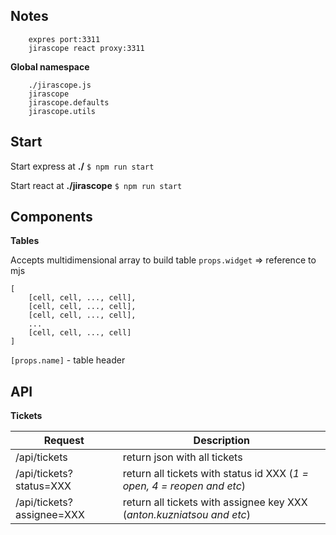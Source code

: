 ## Notes

```
    expres port:3311
    jirascope react proxy:3311
```

**Global namespace** 

```
    ./jirascope.js
    jirascope
    jirascope.defaults 
    jirascope.utils 

```


## Start

Start express at **./**
`$ npm run start`

Start react at **./jirascope**
`$ npm run start`

## Components

**Tables**

Accepts multidimensional array to build table `props.widget` => reference to mjs 
```
[
    [cell, cell, ..., cell],
    [cell, cell, ..., cell],
    [cell, cell, ..., cell],
    ...
    [cell, cell, ..., cell]    
]
```
`[props.name]` - table header
## API

**Tickets**

|  Request | Description  |
|---|---|
| /api/tickets  | return json with all tickets  |
| /api/tickets?status=XXX  | return all tickets with status id XXX (*1 = open, 4 = reopen and etc*)  |
| /api/tickets?assignee=XXX  | return all tickets with assignee key XXX (*anton.kuzniatsou and etc*)  |